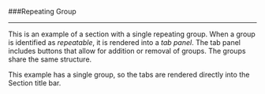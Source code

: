 ###Repeating Group

---

This is an example of a section with a single repeating group.
When a group is identified as *repeatable*, it is rendered into a *tab panel*.
The tab panel includes buttons that allow for addition or removal of groups. The
groups share the same structure.

This example has a single group, so the tabs are rendered directly into the Section
title bar.

